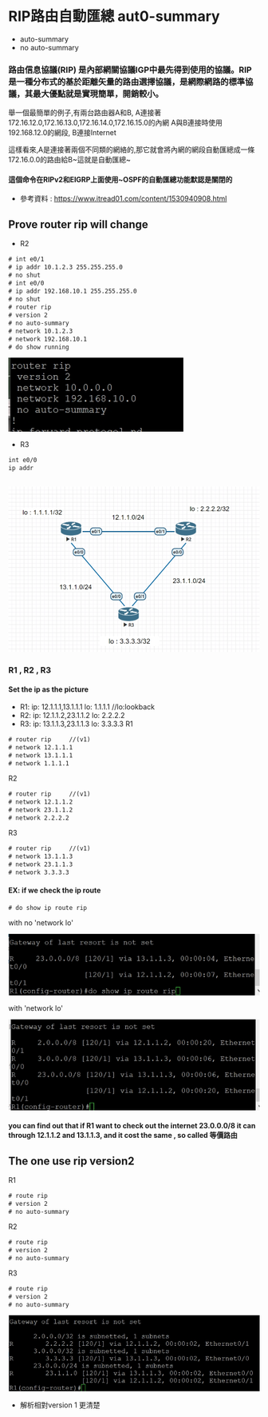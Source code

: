 # RIP路由自動匯總 aut0-summary
* auto-summary
* no auto-summary
### 路由信息協議(RIP) 是內部網關協議IGP中最先得到使用的協議。RIP是一種分布式的基於距離矢量的路由選擇協議，是網際網路的標準協議，其最大優點就是實現簡單，開銷較小。
舉一個最簡單的例子,有兩台路由器A和B,
A連接著172.16.12.0,172.16.13.0,172.16.14.0,172.16.15.0的內網
A與B連接時使用192.168.12.0的網段, B連接Internet

這樣看來,A是連接著兩個不同類的網絡的,那它就會將內網的網段自動匯總成一條172.16.0.0的路由給B~這就是自動匯總~

#### 這個命令在RIPv2和EIGRP上面使用~OSPF的自動匯總功能默認是關閉的

* 參考資料 : https://www.itread01.com/content/1530940908.html

## Prove router rip will change
* R2
```
# int e0/1
# ip addr 10.1.2.3 255.255.255.0
# no shut
# int e0/0
# ip addr 192.168.10.1 255.255.255.0
# no shut
# router rip
# version 2
# no auto-summary
# network 10.1.2.3
# network 192.168.10.1
# do show running
```
![](pic/rip1.jpg)

* R3
```
int e0/0
ip addr 
```

## 
![](pic/0507.jpg)
### R1 , R2 , R3
#### Set the ip as the picture
* R1: ip: 12.1.1.1,13.1.1.1  lo: 1.1.1.1      //lo:lookback
* R2: ip: 12.1.1.2,23.1.1.2  lo: 2.2.2.2
* R3: ip: 13.1.1.3,23.1.1.3  lo: 3.3.3.3
R1
```
# router rip     //(v1)
# network 12.1.1.1
# network 13.1.1.1
# network 1.1.1.1
```
R2
```
# router rip     //(v1)
# network 12.1.1.2
# network 23.1.1.2
# network 2.2.2.2 
```
R3
```
# router rip     //(v1)
# network 13.1.1.3
# network 23.1.1.3
# network 3.3.3.3
```
#### EX: if we check the ip route
```
# do show ip route rip
```
with no 'network lo'

![](pic/routerip.jpg)

with 'network lo'

![](pic/rip2.jpg)

#### you can find out that if R1 want to check out the internet 23.0.0.0/8 it can through 12.1.1.2 and 13.1.1.3, and it cost the same , so called 等價路由

## The one use rip version2
R1
```
# route rip
# version 2
# no auto-summary
```
R2
```
# route rip
# version 2
# no auto-summary
```
R3
```
# route rip
# version 2
# no auto-summary
```
![](pic/rip3.jpg)

* 解析相對version 1 更清楚 

